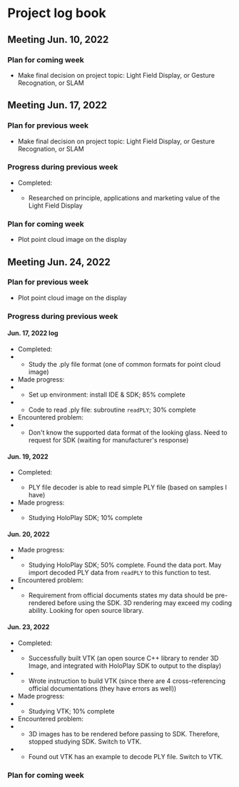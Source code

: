 # Project log book
## Meeting Jun. 10, 2022
### Plan for coming week
- Make final decision on project topic: Light Field Display, or Gesture Recognation, or SLAM

## Meeting Jun. 17, 2022
### Plan for previous week
- Make final decision on project topic: Light Field Display, or Gesture Recognation, or SLAM
### Progress during previous week
- Completed: 
- - Researched on principle, applications and marketing value of the Light Field Display
### Plan for coming week
- Plot point cloud image on the display

## Meeting Jun. 24, 2022
### Plan for previous week
- Plot point cloud image on the display
### Progress during previous week
#### Jun. 17, 2022 log
- Completed: 
- - Study the .ply file format (one of common formats for point cloud image)
- Made progress:
- - Set up environment: install IDE & SDK; 85% complete
- - Code to read .ply file: subroutine `readPLY`; 30% complete
- Encountered problem:
- - Don't know the supported data format of the looking glass. Need to request for SDK (waiting for manufacturer's response)

#### Jun. 19, 2022
- Completed:
- - PLY file decoder is able to read simple PLY file (based on samples I have)
- Made progress:
- - Studying HoloPlay SDK; 10% complete

#### Jun. 20, 2022
- Made progress:
- - Studying HoloPlay SDK; 50% complete. Found the data port. May import decoded PLY data from `readPLY` to this function to test. 
- Encountered problem:
- - Requirement from official documents states my data should be pre-rendered before using the SDK. 3D rendering may exceed my coding ability. Looking for open source library. 

#### Jun. 23, 2022
- Completed:
- - Successfully built VTK (an open source C++ library to render 3D Image, and integrated with HoloPlay SDK to output to the display)
- - Wrote instruction to build VTK (since there are 4 cross-referencing official documentations (they have errors as well))
- Made progress:
- - Studying VTK; 10% complete
- Encountered problem:
- - 3D images has to be rendered before passing to SDK. Therefore, stopped studying SDK. Switch to VTK. 
- - Found out VTK has an example to decode PLY file. Switch to VTK. 

### Plan for coming week